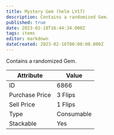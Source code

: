 ```yaml
---
title: Mystery Gem (helm LV17)
description: Contains a randomized Gem.
published: true
date: 2023-02-18T16:44:34.000Z
tags: items
editor: markdown
dateCreated: 2023-02-16T00:00:00.000Z
---
```


Contains a randomized Gem.

|Attribute|Value|
|-|-|
|ID|6866|
|Purchase Price|3 Flips|
|Sell Price|1 Flips|
|Type|Consumable|
|Stackable|Yes|

